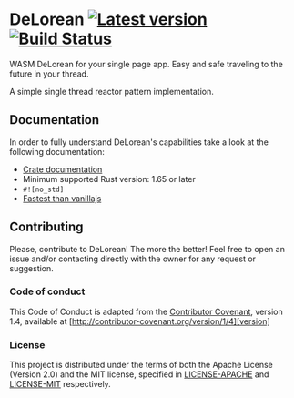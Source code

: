 # DeLorean [![Latest version](https://img.shields.io/crates/v/delorean.svg)](https://crates.io/crates/delorean) [![Build Status](https://travis-ci.org/delorean-rs/delorean.svg?branch=master)](https://travis-ci.org/delorean-rs/delorean)

WASM DeLorean for your single page app. Easy and safe traveling to the future in your thread.

A simple single thread reactor pattern implementation. 

## Documentation
In order to  fully understand DeLorean's capabilities take a look at the following documentation:
- [Crate documentation](https://docs.rs/delorean/)
- Minimum supported Rust version: 1.65 or later
- `#![no_std]`
-  [Fastest than vanillajs](https://krausest.github.io/js-framework-benchmark/index.html)

## Contributing

Please, contribute to DeLorean! The more the better! Feel free to open an issue and/or contacting directly with the 
owner for any request or suggestion.

### Code of conduct
This Code of Conduct is adapted from the [Contributor Covenant][homepage], version 1.4, available at [http://contributor-covenant.org/version/1/4][version]

[homepage]: http://contributor-covenant.org
[version]: http://contributor-covenant.org/version/1/4/

### License
This project is distributed under the terms of both the Apache License (Version 2.0) and the MIT license, specified in 
[LICENSE-APACHE](../LICENSE-APACHE) and [LICENSE-MIT](../LICENSE-MIT) respectively.
